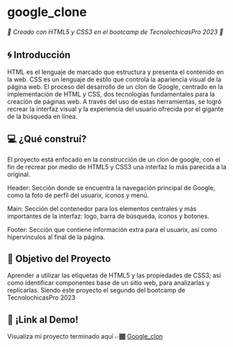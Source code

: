# google_clone
###### 🌟 Creado con HTML5 y CSS3 en el bootcamp de TecnolochicasPro 2023 🌟

## 🌀 Introducción
HTML es el lenguaje de marcado que estructura y presenta el contenido en la web. CSS es un lenguaje de estilo que controla la apariencia visual de la página web. El proceso del desarrollo de un clon de Google, centrado en la implementación de HTML y CSS, dos tecnologías fundamentales para la creación de páginas web. A través del uso de estas herramientas, se logró recrear la interfaz visual y la experiencia del usuario ofrecida por el gigante de la búsqueda en línea.

## 💻 ¿Qué construí?
El proyecto está enfocado en la construcción de un clon de google, con el fin de recrear por medio de HTML5 y CSS3 una interfaz lo más parecida a la original.

Header: Sección donde se encuentra la navegación principal de Google, como la foto de perfil del usuarix, íconos y menú.

Main: Sección del contenedor para los elementos centrales y más importantes de la interfaz: logo, barra de búsqueda, íconos y botones.

Footer: Sección que contiene información extra para el usuarix, así como hipervínculos al final de la página.

## 📣 Objetivo del Proyecto
Aprender a utilizar las etiquetas de HTML5 y las propiedades de CSS3; así como identificar componentes base de un sitio web, para analizarlas y replicarlas. Siendo este proyecto el segundo del bootcamp de TecnolochicasPro 2023  

## 📎 ¡Link al Demo!
Visualiza mi proyecto terminado aquí 👉🏾 [Google_clon](https://github.com/AnahiMojica/google_clone)
